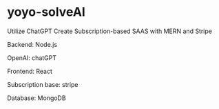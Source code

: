 # yoyo-solveAI

Utilize ChatGPT Create Subscription-based SAAS with MERN and Stripe

Backend: Node.js

OpenAI: chatGPT

Frontend: React

Subscription base: stripe

Database: MongoDB
